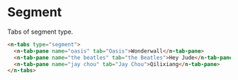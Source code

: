 # Segment

Tabs of segment type.

```html
<n-tabs type="segment">
  <n-tab-pane name="oasis" tab="Oasis">Wonderwall</n-tab-pane>
  <n-tab-pane name="the beatles" tab="the Beatles">Hey Jude</n-tab-pane>
  <n-tab-pane name="jay chou" tab="Jay Chou">Qilixiang</n-tab-pane>
</n-tabs>
```
